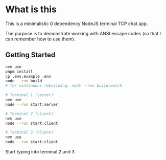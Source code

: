 # What is this

This is a minimalistic 0 dependency NodeJS terminal TCP chat app.

The purpose is to demonstrate working with ANSI escape codes (so that I can remember how to use them).

## Getting Started

```sh
nvm use
pnpm install
cp .env.example .env
node --run build
# for continuous rebuilding: node --run build:watch
```

```sh
# Terminal 1 (server)
nvm use
node --run start:server
```

```sh
# Terminal 2 (client)
nvm use
node --run start:client
```

```sh
# Terminal 3 (client)
nvm use
node --run start:client
```

Start typing into terminal 2 and 3

